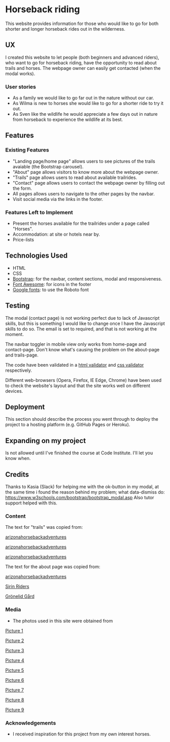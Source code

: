 # Horseback riding

This website provides information for those who would like to go for both shorter and longer horseback rides out in the wilderness. 
 

## UX

I created this website to let people (both beginners and advanced riders), who want to go for horseback riding, have the opportunity to read about trails and horses. The webpage owner can easily get contacted (when the modal works). 

### User stories
- As a family we would like to go far out in the nature without our car. 
- As Wilma is new to horses she would like to go for a shorter ride to try it out.
- As Sven like the wildlife he would appreciate a few days out in nature from horseback to experience the wildlife at its best.


## Features
 
### Existing Features
- "Landing page/home page" allows users to see pictures of the trails avaiable (the Bootstrap carousel).  
- "About" page allows visitors to know more about the webpage owner. 
- "Trails" page allows users to read about available trailrides.
- "Contact" page allows users to contact the webpage owner by filling out the form.
- All pages allows users to navigate to the other pages by the navbar.
- Visit social media via the links in the footer.

### Features Left to Implement
- Present the horses available for the trailrides under a page called "Horses". 
- Accommodation: at site or hotels near by. 
- Price-lists


## Technologies Used
- HTML
- CSS
- [Bootstrap](https://getbootstrap.com/): for the navbar, content sections, modal and responsiveness.
- [Font Awesome](https://fontawesome.com/): for icons in the footer
- [Google fonts](https://fonts.google.com/): to use the Roboto font


## Testing

The modal (contact page) is not working perfect due to lack of Javascript skills, but this is something I would like to change once I have the Javascript skills to do so. The email is set to required, and that is not working at the moment.

The navbar toggler in mobile view only works from home-page and contact-page. Don't know what's causing the problem on the about-page and trails-page.

The code have been validated in a [html validator](https://validator.w3.org/) and [css validator](https://jigsaw.w3.org/css-validator/) respectively.

Different web-browsers (Opera, Firefox, IE Edge, Chrome) have been used to check the website's layout and that the site works well on different devices.


## Deployment

This section should describe the process you went through to deploy the project to a hosting platform (e.g. GitHub Pages or Heroku).

## Expanding on my project

Is not allowed until I've finished the course at Code Institute. I'll let you know when.

## Credits

Thanks to Kasia (Slack) for helping me with the ok-button in my modal, at the same time i found the reason behind my problem; what data-dismiss do: https://www.w3schools.com/bootstrap/bootstrap_modal.asp
Also tutor support helped with this.

### Content

The text for "trails" was copied from:

[arizonahorsebackadventures](https://arizonahorsebackadventures.com/trailblazer-rides/)

[arizonahorsebackadventures](https://arizonahorsebackadventures.com/desert-sunset-rides/)

[arizonahorsebackadventures](https://arizonahorsebackadventures.com/trail-rides/)


The text for the about page was copied from:

[arizonahorsebackadventures](https://arizonahorsebackadventures.com/about/)

[Sirin Riders](http://www.ride-israel.com/?page_id=715&gclid=Cj0KCQjws_r0BRCwARIsAMxfDRh-vUVlbSgrbE3x21eW4orB1woYzDiTn9VzdLKfxAQlGcd0qNkPn0UaAu2KEALw_wcB)

[Grönelid Gård](http://gronelid.se/home/horsebackriding.html)

### Media
- The photos used in this site were obtained from

[Picture 1](https://www.flickr.com/photos/familjenhelsingborg/16355825184)

[Picture 2](https://www.pxfuel.com/en/free-photo-elzgg)

[Picture 3](https://commons.wikimedia.org/wiki/File:Horse_ride_on_the_beach_at_dusk_(Unsplash).jpg)

[Picture 4](https://www.pickpik.com/autumn-girl-autumn-gold-yellow-leaves-the-horse-girl-with-horse-63193)

[Picture 5](https://www.flickr.com/photos/familjenhelsingborg/16770817257)

[Picture 6](https://upload.wikimedia.org/wikipedia/commons/c/c4/Horse_Riding_around_Saif-ul-Muluk.jpg)

[Picture 7](https://www.pxfuel.com/en/free-photo-jionm)

[Picture 8](https://www.blm.gov/programs/wild-horse-and-burro/herd-management/herd-management-areas/oregon-washington/southsteens)

[Picture 9](https://pixabay.com/sv/photos/h%C3%A4star-horse-head-djur-1414889/)


### Acknowledgements

- I received inspiration for this project from my own interest horses.